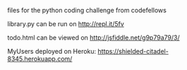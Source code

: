 files for the python coding challenge from codefellows

library.py can be run on http://repl.it/5fv

todo.html can be viewed on http://jsfiddle.net/g9p79a79/3/

MyUsers deployed on Heroku: https://shielded-citadel-8345.herokuapp.com/
